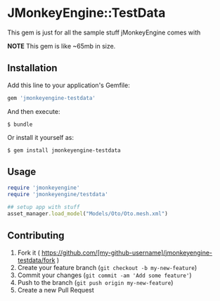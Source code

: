 # JMonkeyEngine::TestData

This gem is just for all the sample stuff jMonkeyEngine comes with

**NOTE** This gem is like ~65mb in size.

## Installation

Add this line to your application's Gemfile:

```ruby
gem 'jmonkeyengine-testdata'
```

And then execute:

    $ bundle

Or install it yourself as:

    $ gem install jmonkeyengine-testdata

## Usage

```ruby
require 'jmonkeyengine'
require 'jmonkeyengine/testdata'

## setup app with stuff
asset_manager.load_model("Models/Oto/Oto.mesh.xml")
```

## Contributing

1. Fork it ( https://github.com/[my-github-username]/jmonkeyengine-testdata/fork )
2. Create your feature branch (`git checkout -b my-new-feature`)
3. Commit your changes (`git commit -am 'Add some feature'`)
4. Push to the branch (`git push origin my-new-feature`)
5. Create a new Pull Request
